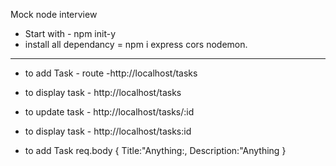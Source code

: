 Mock node interview

- Start with - npm init-y
- install all dependancy = npm i express cors nodemon.

---

- to add Task - route -http://localhost/tasks
- to display task - http://localhost/tasks
- to update task - http://localhost/tasks/:id
- to display task - http://localhost/tasks:id

- to add Task req.body
  {
  Title:"Anything:,
  Description:"Anything
  }
